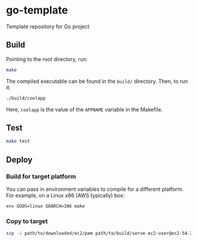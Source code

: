 # go-template

Template repository for Go project

## Build

Pointing to the root directory, run:

```bash
make
```

The compiled executable can be found in the `build/` directory.
Then, to run it:

```bash
./build/coolapp
```

Here, `coolapp` is the value of the `APPNAME` variable in the Makefile.

## Test

```bash
make test
```

## Deploy

### Build for target platform

You can pass in environment variables to compile for a different platform. For example, on a Linux x86 (AWS typically) box:

```bash
env GOOS=linux GOARCH=386 make
```

### Copy to target

```bash
scp -i path/to/downloaded/ec2/pem path/to/build/serve ec2-user@ec2-54-211-180-247.compute-1.amazonaws.com:/home/ec2-user/targetdirectory
```
